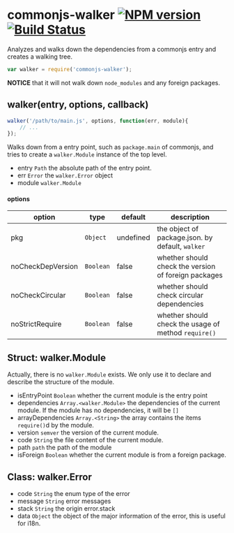 # commonjs-walker [![NPM version](https://badge.fury.io/js/commonjs-walker.png)](http://badge.fury.io/js/commonjs-walker) [![Build Status](https://travis-ci.org/kaelzhang/node-commonjs-walker.png?branch=master)](https://travis-ci.org/kaelzhang/node-commonjs-walker)

Analyzes and walks down the dependencies from a commonjs entry and creates a walking tree.

```js
var walker = require('commonjs-walker');
```

**NOTICE** that it will not walk down `node_modules` and any foreign packages.

## walker(entry, options, callback)

```js
walker('/path/to/main.js', options, function(err, module){
	// ...
});
```

Walks down from a entry point, such as `package.main` of commonjs, and tries to create a `walker.Module` instance of the top level. 

- entry `Path` the absolute path of the entry point.
- err `Error` the `walker.Error` object
- module `walker.Module`

#### options

option | type | default | description
------ | ---- | ------- | ------------
pkg    | `Object` | undefined | the object of package.json. by default, `walker` 
noCheckDepVersion | `Boolean` | false | whether should check the version of foreign packages
noCheckCircular | `Boolean` | false | whether should check circular dependencies
noStrictRequire | `Boolean` | false | whether should check the usage of method `require()`


## Struct: walker.Module

Actually, there is no `walker.Module` exists. We only use it to declare and describe the structure of the module.

- isEntryPoint `Boolean` whether the current module is the entry point
- dependencies `Array.<walker.Module>` the dependencies of the current module. If the module has no dependencies, it will be `[]`
- arrayDependencies `Array.<String>` the array contains the items `require()`d by the module.
- version `semver` the version of the current module.
- code `String` the file content of the current module.
- path `path` the path of the module
- isForeign `Boolean` whether the current module is from a foreign package.



## Class: walker.Error

- code `String` the enum type of the error
- message `String` error messages
- stack `String` the origin error.stack
- data `Object` the object of the major information of the error, this is useful for i18n.





